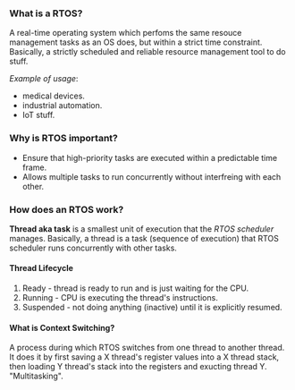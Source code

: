 ### What is a RTOS?
A real-time operating system which perfoms the same resouce management tasks as an OS does, but within a strict time constraint. Basically, a strictly scheduled and reliable resource management tool to do stuff. 

*Example of usage*:
- medical devices.
- industrial automation.
- IoT stuff.

### Why is RTOS important?
- Ensure that high-priority tasks are executed within a predictable time frame.
- Allows multiple tasks to run concurrently without interfreing with each other.

### How does an RTOS work?
**Thread aka task** is a smallest unit of execution that the *RTOS scheduler* manages. Basically, a thread is a task (sequence of execution) that RTOS scheduler runs concurrently with other tasks. 

#### Thread Lifecycle
1. Ready - thread is ready to run and is just waiting for the CPU.
2. Running - CPU is executing the thread's instructions.
3. Suspended - not doing anything (inactive) until it is explicitly resumed.

#### What is Context Switching?
A process during which RTOS switches from one thread to another thread. It does it by first saving a X thread's register values into a X thread stack, then loading Y thread's stack into the registers and exucting thread Y. "Multitasking". 